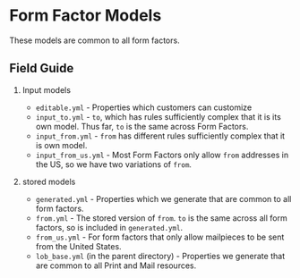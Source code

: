 # Form Factor Models

These models are common to all form factors.

## Field Guide

1. Input models

   - `editable.yml` - Properties which customers can customize
   - `input_to.yml` - `to`, which has rules sufficiently complex that it is its own model. Thus far, `to` is the same across Form Factors.
   - `input_from.yml` - `from` has different rules sufficiently complex that it is own model.
   - `input_from_us.yml` - Most Form Factors only allow `from` addresses in the US, so we have two variations of `from`.

1. stored models
   - `generated.yml` - Properties which we generate that are common to all form factors.
   - `from.yml` - The stored version of `from`. `to` is the same across all form factors, so is included in `generated.yml`.
   - `from_us.yml` - For form factors that only allow mailpieces to be sent from the United States.
   - `lob_base.yml` (in the parent directory) - Properties we generate that are common to all Print and Mail resources.
